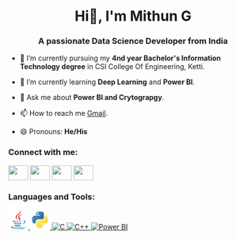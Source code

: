 <h1 align="center">Hi👋, I'm Mithun G</h1>
<h3 align="center">A passionate Data Science Developer from India</h3>

- 🔭 I’m currently pursuing my **4nd year Bachelor's Information Technology degree** in CSI College Of Engineering, Ketti.

- 🌱 I’m currently learning **Deep Learning** and **Power BI**.

- 💬 Ask me about **Power BI and Crytograpgy**.

- 📫 How to reach me <a href="mailto:joshuamithun28@gmail.com">Gmail</a>.

- 😄 Pronouns: **He/His**

<h3 align="left">Connect with me:</h3>
<p align="left">
<a href="https://www.linkedin.com/in/mithun-joshua-b48240193/" target="blank"><img align="center" src="https://cdn.jsdelivr.net/npm/simple-icons@3.0.1/icons/linkedin.svg" height="30" width="40" /></a>
<a href="https://www.instagram.com/mj__joshua__/" target="blank"><img align="center" src="https://cdn.jsdelivr.net/npm/simple-icons@3.0.1/icons/instagram.svg" height="30" width="40" /></a>
<a href="https://leetcode.com/joshuamithun28/" target="blank"><img align="center" src="https://cdn.jsdelivr.net/npm/simple-icons@3.0.1/icons/leetcode.svg" height="30" width="40" /></a>
<a href="https://twitter.com/MithunJoshuaMJ" target="blank"><img align="center" src="https://cdn.jsdelivr.net/npm/simple-icons@3.0.1/icons/twitter.svg" height="30" width="40" /></a>
</p>

<h3 align="left">Languages and Tools:</h3>
<p align="left"> <a href="https://www.java.com" target="_blank"> <img src="https://raw.githubusercontent.com/devicons/devicon/master/icons/java/java-original.svg" alt="java" width="40" height="40"/> </a> 
<a href="https://www.python.org" target="_blank"> <img src="https://raw.githubusercontent.com/devicons/devicon/master/icons/python/python-original.svg" alt="python" width="40" height="40"/> </a> 
<a href="https://www.cprogramming.com/" target="_blank"> <img src="https://github.com/gilbarbara/logos/blob/master/logos/c.svg" alt="C" width="40" height="40"/> </a> 
<a href="https://isocpp.org/" target="_blank"> <img src="https://github.com/gilbarbara/logos/blob/master/logos/c-plusplus.svg" alt="C++" width="40" height="40"/> </a>
<a href="https://powerbi.microsoft.com/en-au/" target="_blank"> <img src="https://github.com/microsoft/PowerBI-Icons/blob/main/SVG/PowerBI.svg" alt="Power BI" width="40" height="40"/> </a>
</p>
